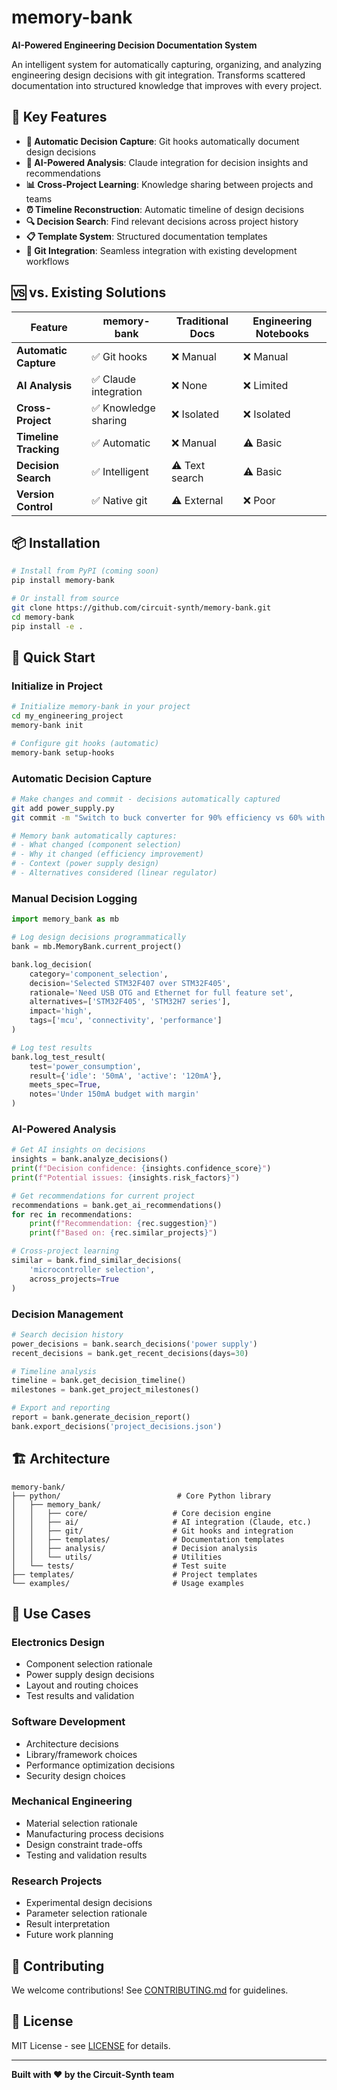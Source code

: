 # memory-bank

**AI-Powered Engineering Decision Documentation System**

An intelligent system for automatically capturing, organizing, and analyzing engineering design decisions with git integration. Transforms scattered documentation into structured knowledge that improves with every project.

## 🚀 Key Features

- **🧠 Automatic Decision Capture**: Git hooks automatically document design decisions
- **🤖 AI-Powered Analysis**: Claude integration for decision insights and recommendations
- **📊 Cross-Project Learning**: Knowledge sharing between projects and teams
- **⏰ Timeline Reconstruction**: Automatic timeline of design decisions
- **🔍 Decision Search**: Find relevant decisions across project history
- **📋 Template System**: Structured documentation templates
- **🔗 Git Integration**: Seamless integration with existing development workflows

## 🆚 vs. Existing Solutions

| Feature | memory-bank | Traditional Docs | Engineering Notebooks |
|---------|-------------|------------------|----------------------|
| **Automatic Capture** | ✅ Git hooks | ❌ Manual | ❌ Manual |
| **AI Analysis** | ✅ Claude integration | ❌ None | ❌ Limited |
| **Cross-Project** | ✅ Knowledge sharing | ❌ Isolated | ❌ Isolated |
| **Timeline Tracking** | ✅ Automatic | ❌ Manual | ⚠️ Basic |
| **Decision Search** | ✅ Intelligent | ⚠️ Text search | ⚠️ Basic |
| **Version Control** | ✅ Native git | ⚠️ External | ❌ Poor |

## 📦 Installation

```bash
# Install from PyPI (coming soon)
pip install memory-bank

# Or install from source
git clone https://github.com/circuit-synth/memory-bank.git
cd memory-bank
pip install -e .
```

## 🎯 Quick Start

### Initialize in Project

```bash
# Initialize memory-bank in your project
cd my_engineering_project
memory-bank init

# Configure git hooks (automatic)
memory-bank setup-hooks
```

### Automatic Decision Capture

```bash
# Make changes and commit - decisions automatically captured
git add power_supply.py
git commit -m "Switch to buck converter for 90% efficiency vs 60% with linear reg"

# Memory bank automatically captures:
# - What changed (component selection)
# - Why it changed (efficiency improvement)
# - Context (power supply design)
# - Alternatives considered (linear regulator)
```

### Manual Decision Logging

```python
import memory_bank as mb

# Log design decisions programmatically
bank = mb.MemoryBank.current_project()

bank.log_decision(
    category='component_selection',
    decision='Selected STM32F407 over STM32F405',
    rationale='Need USB OTG and Ethernet for full feature set',
    alternatives=['STM32F405', 'STM32H7 series'],
    impact='high',
    tags=['mcu', 'connectivity', 'performance']
)

# Log test results
bank.log_test_result(
    test='power_consumption',
    result={'idle': '50mA', 'active': '120mA'},
    meets_spec=True,
    notes='Under 150mA budget with margin'
)
```

### AI-Powered Analysis

```python
# Get AI insights on decisions
insights = bank.analyze_decisions()
print(f"Decision confidence: {insights.confidence_score}")
print(f"Potential issues: {insights.risk_factors}")

# Get recommendations for current project
recommendations = bank.get_ai_recommendations()
for rec in recommendations:
    print(f"Recommendation: {rec.suggestion}")
    print(f"Based on: {rec.similar_projects}")

# Cross-project learning
similar = bank.find_similar_decisions(
    'microcontroller selection',
    across_projects=True
)
```

### Decision Management

```python
# Search decision history
power_decisions = bank.search_decisions('power supply')
recent_decisions = bank.get_recent_decisions(days=30)

# Timeline analysis
timeline = bank.get_decision_timeline()
milestones = bank.get_project_milestones()

# Export and reporting
report = bank.generate_decision_report()
bank.export_decisions('project_decisions.json')
```

## 🏗️ Architecture

```
memory-bank/
├── python/                          # Core Python library
│   ├── memory_bank/
│   │   ├── core/                   # Core decision engine
│   │   ├── ai/                     # AI integration (Claude, etc.)
│   │   ├── git/                    # Git hooks and integration
│   │   ├── templates/              # Documentation templates
│   │   ├── analysis/               # Decision analysis
│   │   └── utils/                  # Utilities
│   └── tests/                      # Test suite
├── templates/                      # Project templates
└── examples/                       # Usage examples
```

## 🧪 Use Cases

### **Electronics Design**
- Component selection rationale
- Power supply design decisions  
- Layout and routing choices
- Test results and validation

### **Software Development**
- Architecture decisions
- Library/framework choices
- Performance optimization decisions
- Security design choices

### **Mechanical Engineering**
- Material selection rationale
- Manufacturing process decisions
- Design constraint trade-offs
- Testing and validation results

### **Research Projects**
- Experimental design decisions
- Parameter selection rationale
- Result interpretation
- Future work planning

## 🤝 Contributing

We welcome contributions! See [CONTRIBUTING.md](CONTRIBUTING.md) for guidelines.

## 📄 License

MIT License - see [LICENSE](LICENSE) for details.

---

**Built with ❤️ by the Circuit-Synth team**